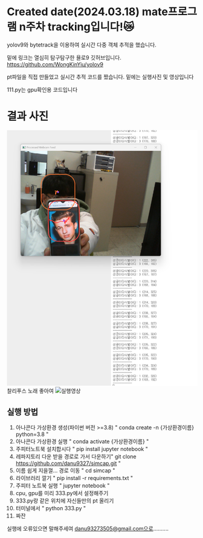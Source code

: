 # Created date(2024.03.18) mate프로그램 n주차 tracking입니다!😿

yolov9와 bytetrack을 이용하여 실시간 다중 객체 추적을 했습니다.

밑에 링크는 열심히 탐구탐구한 욜로9 깃허브입니다.
https://github.com/WongKinYiu/yolov9

pt파일을 직접 만들었고 실시간 추적 코드를 짰습니다.
밑에는 실행사진 및 영상입니다

111.py는 gpu확인용 코드입니다

# 결과 사진
![ 다중객체 추적 실시간 실행사진 ](assets/1.png)
찰리푸스 노래 좋아여
![ 실행영상 ](assets/2.gif)

## 실행 방법
1. 아나콘다 가상환경 생성(파이썬 버전 >=3.8) " conda create -n {가상환경이름} python=3.8 "
2. 아나콘다 가상환경 실행 " conda activate {가상환경이름} "
3. 주피터노트북 설치합시다 " pip install jupyter notebook "
4. 레파지토리 다운 받을 경로로 가서 다운하기" git clone https://github.com/danu9327/simcap.git "
5. 이름 쉽게 지을껄... 경로 이동 " cd simcap "
6. 라이브러리 깔기 " pip install -r requirements.txt "
7. 주피터 노트북 실행 " jupyter notebook "
8. cpu, gpu를 미리 333.py에서 설정해주기
9. 333.py랑 같은 위치에 자신들만의  pt 올리기
10. 터미널에서 " python 333.py "
11. 짜잔

실행에 오류있으면 말해주세여 danu93273505@gmail.com으로..........
